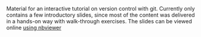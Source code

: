 Material for an interactive tutorial on version control with git.
Currently only contains a few introductory slides, since most of
the content was delivered in a hands-on way with walk-through
exercises. The slides can be viewed online [using nbviewer](http://nbviewer.ipython.org/format/slides/github/maxalbert/GitTutorial/blob/master/slides/git_tutorial_slides.ipynb)
